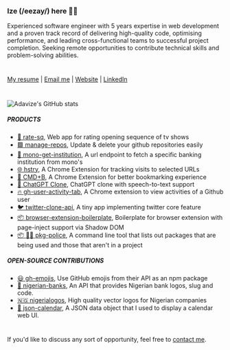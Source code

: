 
### Ize (/eezay/) here 👋🏼

Experienced software engineer with 5 years expertise in web development and a proven track record of delivering high-quality code, optimising performance, and leading cross-functional teams to successful project completion. Seeking remote opportunities to contribute technical skills and problem-solving abilities.
#
[My resume](https://www.canva.com/design/DAFnc2oaqIQ/SjIhFmknePpJkmN1uHcTYg/edit?utm_content=DAFnc2oaqIQ&utm_campaign=designshare&utm_medium=link2&utm_source=sharebutton) | [Email me](mailto:adavizeozorku@gmail.com) | [Website](https://ize-302.dev) | [LinkedIn](https://linkedin.com/in/adavize-hassan)
#
![Adavize's GitHub stats](https://github-readme-stats.vercel.app/api?username=ize-302&show_icons=true&count_private=true&theme=swift)

##### PRODUCTS

- [:star2: rate-sq](https://github.com/ize-302/rate-sq), Web app for rating opening sequence of tv shows
- [:green_square: manage-repos](https://github.com/ize-302/manage-repos), Update & delete your github repositories easily
- [:bank: mono-get-institution](https://github.com/ize-302/mono-get-institution), A url endpoint to fetch a specific banking institution from mono's
- [:globe_with_meridians: hstry](https://github.com/ize-302/hstry), A Chrome Extension for tracking visits to selected URLs
- [🔖 CMD+B](https://cmdb.ize-302.dev), A Chrome Extension for better bookmarking experience
- [:robot: ChatGPT Clone](https://github.com/ize-302/openai-playground-clone), ChatGPT clone with speech-to-text support
- [:fire: gh-user-activity-tab](https://github.com/ize-302/gh-user-activity-tab), A Chrome extension to view activities of a Github user
- [:bird: twitter-clone-api](https://github.com/ize-302/twitter-clone-api), A tiny app implementing twitter core feature
- [:package: browser-extension-boilerplate](https://github.com/ize-302/browser-extension-boilerplate), Boilerplate for browser extension with page-inject support via Shadow DOM
- [:package: :policeman: pkg-police](https://github.com/ize-302/pkg-police), A command line tool that lists out packages that are being used and those that aren't in a project

##### OPEN-SOURCE CONTRIBUTIONS
- [:smiley: gh-emojis](https://github.com/privatenumber/gh-emojis), Use GitHub emojis from their API as an npm package
- [:bank: nigerian-banks](https://github.com/ichtrojan/nigerian-banks), An API that provides Nigerian bank logos, slug and code.
- [:nigeria: nigerialogos](https://github.com/PaystackHQ/nigerialogos), High quality vector logos for Nigerian companies
- [:calendar: json-calendar](https://github.com/rxgx/json-calendar), A JSON data object that I used to display a calendar web UI.

#
If you'd like to discuss any sort of opportunity, feel free to [contact me](mailto:adavizeozorku@gmail.com).
